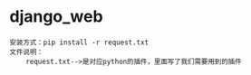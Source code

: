 # django_web
    安装方式：pip install -r request.txt
    文件说明：
        request.txt-->是对应python的插件，里面写了我们需要用到的插件